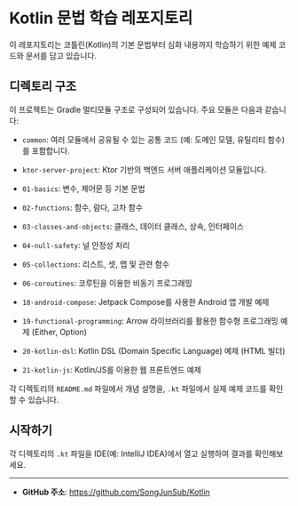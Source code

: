 # Kotlin 문법 학습 레포지토리

이 레포지토리는 코틀린(Kotlin)의 기본 문법부터 심화 내용까지 학습하기 위한 예제 코드와 문서를 담고 있습니다.

## 디렉토리 구조

이 프로젝트는 Gradle 멀티모듈 구조로 구성되어 있습니다. 주요 모듈은 다음과 같습니다:

- `common`: 여러 모듈에서 공유될 수 있는 공통 코드 (예: 도메인 모델, 유틸리티 함수)를 포함합니다.
- `ktor-server-project`: Ktor 기반의 백엔드 서버 애플리케이션 모듈입니다.



- `01-basics`: 변수, 제어문 등 기본 문법
- `02-functions`: 함수, 람다, 고차 함수
- `03-classes-and-objects`: 클래스, 데이터 클래스, 상속, 인터페이스
- `04-null-safety`: 널 안정성 처리
- `05-collections`: 리스트, 셋, 맵 및 관련 함수
- `06-coroutines`: 코루틴을 이용한 비동기 프로그래밍
- `18-android-compose`: Jetpack Compose를 사용한 Android 앱 개발 예제
- `19-functional-programming`: Arrow 라이브러리를 활용한 함수형 프로그래밍 예제 (Either, Option)
- `20-kotlin-dsl`: Kotlin DSL (Domain Specific Language) 예제 (HTML 빌더)
- `21-kotlin-js`: Kotlin/JS를 이용한 웹 프론트엔드 예제

각 디렉토리의 `README.md` 파일에서 개념 설명을, `.kt` 파일에서 실제 예제 코드를 확인할 수 있습니다.

## 시작하기

각 디렉토리의 `.kt` 파일을 IDE(예: IntelliJ IDEA)에서 열고 실행하여 결과를 확인해보세요.

---

- **GitHub 주소**: https://github.com/SongJunSub/Kotlin
